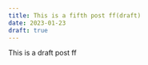```yaml
---
title: This is a fifth post ff(draft)
date: 2023-01-23
draft: true
---
```


<div class="text-primary">
This is a draft post ff
</div>
